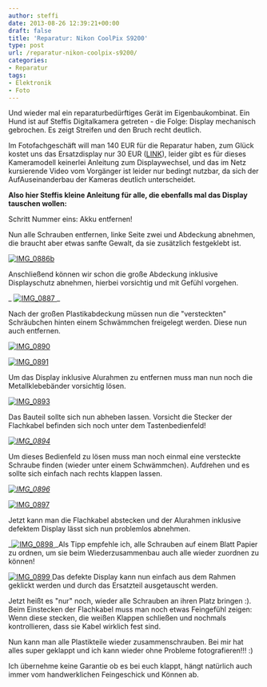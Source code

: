 ```yaml
---
author: steffi
date: 2013-08-26 12:39:21+00:00
draft: false
title: 'Reparatur: Nikon CoolPix S9200'
type: post
url: /reparatur-nikon-coolpix-s9200/
categories:
- Reparatur
tags:
- Elektronik
- Foto
---
```


Und wieder mal ein reparaturbedürftiges Gerät im Eigenbaukombinat. Ein Hund ist auf Steffis Digitalkamera getreten - die Folge: Display mechanisch gebrochen. Es zeigt Streifen und den Bruch recht deutlich.

Im Fotofachgeschäft will man 140 EUR für die Reparatur haben, zum Glück kostet uns das Ersatzdisplay nur 30 EUR ([LINK](http:/https://www.chip-tip.de/de/Nikon-Display-LCD/NIKON-COOLPIX-S9200-L810-DISPLAY-LCD-OHNE-BACKLIGHT)), leider gibt es für dieses Kameramodell keinerlei Anleitung zum Displaywechsel, und das im Netz kursierende Video vom Vorgänger ist leider nur bedingt nutzbar, da sich der AufAuseinanderbau der Kameras deutlich unterscheidet.

**Also hier Steffis kleine Anleitung für alle, die ebenfalls mal das Display tauschen wollen:**

<!-- more -->Schritt Nummer eins: Akku entfernen!

Nun alle Schrauben entfernen, linke Seite zwei und Abdeckung abnehmen, die braucht aber etwas sanfte Gewalt, da sie zusätzlich festgeklebt ist.

[![IMG_0886b](/wp-content/uploads/2013/08/IMG_0886b-1024x682.jpg)
](/wp-content/uploads/2013/08/IMG_0886b.jpg)

Anschließend können wir schon die große Abdeckung inklusive Displayschutz abnehmen, hierbei vorsichtig und mit Gefühl vorgehen.

_ [![IMG_0887](/wp-content/uploads/2013/08/IMG_0887-1024x682.jpg)
](/wp-content/uploads/2013/08/IMG_0887.jpg)_

Nach der großen Plastikabdeckung müssen nun die "versteckten" Schräubchen hinten einem Schwämmchen freigelegt werden. Diese nun auch entfernen.

[![IMG_0890](/wp-content/uploads/2013/08/IMG_0890-1024x683.jpg)
](/wp-content/uploads/2013/08/IMG_0890.jpg)

[![IMG_0891](/wp-content/uploads/2013/08/IMG_0891-1024x682.jpg)
](/wp-content/uploads/2013/08/IMG_0891.jpg)

Um das Display inklusive Alurahmen zu entfernen muss man nun noch die Metallklebebänder vorsichtig lösen.

[![IMG_0893](/wp-content/uploads/2013/08/IMG_0893-1024x682.jpg)
](/wp-content/uploads/2013/08/IMG_0893.jpg)

Das Bauteil sollte sich nun abheben lassen. Vorsicht die Stecker der Flachkabel befinden sich noch unter dem Tastenbedienfeld!

_[![IMG_0894](/wp-content/uploads/2013/08/IMG_0894-1024x682.jpg)
](/wp-content/uploads/2013/08/IMG_0894.jpg)_

Um dieses Bedienfeld zu lösen muss man noch einmal eine versteckte Schraube finden (wieder unter einem Schwämmchen). Aufdrehen und es sollte sich einfach nach rechts klappen lassen.

_[![IMG_0896](/wp-content/uploads/2013/08/IMG_0896-1024x682.jpg)
](/wp-content/uploads/2013/08/IMG_0896.jpg)_

[![IMG_0897](/wp-content/uploads/2013/08/IMG_0897-1024x682.jpg)
](/wp-content/uploads/2013/08/IMG_0897.jpg)

Jetzt kann man die Flachkabel abstecken und der Alurahmen inklusive defektem Display lässt sich nun problemlos abnehmen.

_[![IMG_0898](/wp-content/uploads/2013/08/IMG_0898-1024x682.jpg)
](/wp-content/uploads/2013/08/IMG_0898.jpg)_Als Tipp empfehle ich, alle Schrauben auf einem Blatt Papier zu ordnen, um sie beim Wiederzusammenbau auch alle wieder zuordnen zu können!

[![IMG_0899](/wp-content/uploads/2013/08/IMG_0899-1024x682.jpg)
](/wp-content/uploads/2013/08/IMG_0899.jpg)Das defekte Display kann nun einfach aus dem Rahmen geklickt werden und durch das Ersatzteil ausgetauscht werden.

Jetzt heißt es "nur" noch, wieder alle Schrauben an ihren Platz bringen :). Beim Einstecken der Flachkabel muss man noch etwas Feingefühl zeigen: Wenn diese stecken, die weißen Klappen schließen und nochmals kontrollieren, dass sie Kabel wirklich fest sind.

Nun kann man alle Plastikteile wieder zusammenschrauben. Bei mir hat alles super geklappt und ich kann wieder ohne Probleme fotografieren!!! :)

Ich übernehme keine Garantie ob es bei euch klappt, hängt natürlich auch immer vom handwerklichen Feingeschick und Können ab.
